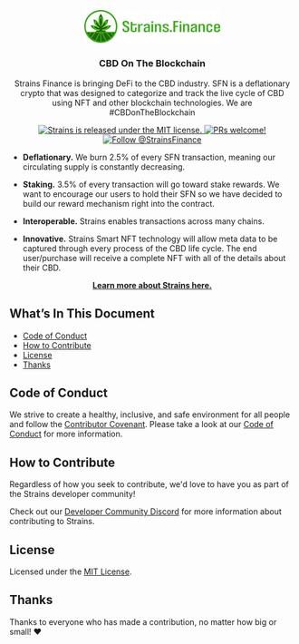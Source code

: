 
<p align="center">
  <a href="https://strains.finance">
    <img alt="Strains" src="strains.png" width="240" />
  </a>
</p>
<h3 align="center">
  CBD On The Blockchain
</h3>
<p align="center">
  Strains Finance is bringing DeFi to the CBD industry. SFN is a deflationary crypto that was designed to categorize and track the live cycle of CBD using NFT and other blockchain technologies. We are #CBDonTheBlockchain
</p>
<p align="center">
  <a href="https://github.com/strainsfinance/Strains-SFN-/blob/main/LICENSE">
    <img src="https://img.shields.io/badge/license-MIT-blue.svg" alt="Strains is
    released under the MIT license." />
  </a>
  <a href="https://strains.finance">
    <img src="https://img.shields.io/badge/PRs-welcome-brightgreen.svg"
    alt="PRs welcome!" />
  </a>
  <a href="https://twitter.com/intent/follow?screen_name=StrainsFinance">
    <img
    src="https://img.shields.io/twitter/follow/StrainsFinance?style=social"
    alt="Follow @StrainsFinance" />
  </a>

</p>

- **Deflationary.** We burn 2.5% of every SFN transaction, meaning our circulating supply is constantly decreasing.
- **Staking.** 3.5% of every transaction will go toward stake rewards. We want to encourage our users to hold their SFN so we have decided to build our reward mechanism right into the contract.

- **Interoperable.** Strains enables transactions across many chains.

- **Innovative.** Strains Smart NFT technology will allow meta data to be captured through every process of the CBD life cycle. The end user/purchase will receive a complete NFT with all of the details about their CBD.

<p align="center">
  <a href="https://strains.finance">
    <b>Learn more about Strains here.</b>
  </a>
</p>

## What’s In This Document

- [Code of Conduct](#code-of-conduct)
- [How to Contribute](#how-to-contribute)
- [License](#license)
- [Thanks](#thanks)

## Code of Conduct

We strive to create a healthy, inclusive, and safe environment for all people
and follow the [Contributor Covenant](https://contributor-covenant.org). Please
take a look at our [Code of Conduct](./CODE_OF_CONDUCT.md) for more
information.

## How to Contribute

Regardless of how you seek to contribute, we'd love to have you as part of the
Strains developer community!

Check out our [Developer Community Discord](https://discord.gg/Ur5qUQWEUQ)
for more information about contributing to Strains.

## License

Licensed under the [MIT License](./LICENSE).

## Thanks

Thanks to everyone who has made a contribution, no matter how big or small!
:heart:
